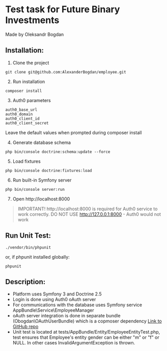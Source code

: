 Test task for Future Binary Investments
========
Made by Oleksandr Bogdan

Installation:
-------------

1. Clone the project
```
git clone git@github.com:AlexanderBogdan/employee.git
```
2. Run installation
```
composer install
```
3. Auth0 parameters
```
auth0_base_url
auth0_domain
auth0_client_id
auth0_client_secret
```
Leave the default values when prompted during composer install

4. Generate database schema
```
php bin/console doctrine:schema:update --force
```
5. Load fixtures
```
php bin/console doctrine:fixtures:load
```
6. Run built-in Symfony server
```
php bin/console server:run
```
7. Open http://localhost:8000 
> IMPORTANT! 
> http://localhost:8000 is required for Auth0 service to work correctly.
> DO NOT USE http://127.0.0.1:8000 - Auth0 would not work

Run Unit Test:
-------------
```
./vendor/bin/phpunit
```
or, if phpunit installed globally:
```
phpunit
```

Description:
-------------

- Platform uses Symfony 3 and Doctrine 2.5
- Login is done using Auth0 oAuth server
- For communications with the database uses Symfony service AppBundle\Service\EmployeeManager
- oAuth server integration is done in separate bundle (Obogdan\OAuthUserBundle) which is a copmoser dependency
[Link to GitHub repo](https://github.com/AlexanderBogdan/OAuthUserBundle)
- Unit test is located at tests/AppBundle/Entity/EmployeeEntityTest.php,
test ensures that Employee's entity gender can be either "m" or "f" or NULL.
 In other cases InvalidArgumentException is thrown.
